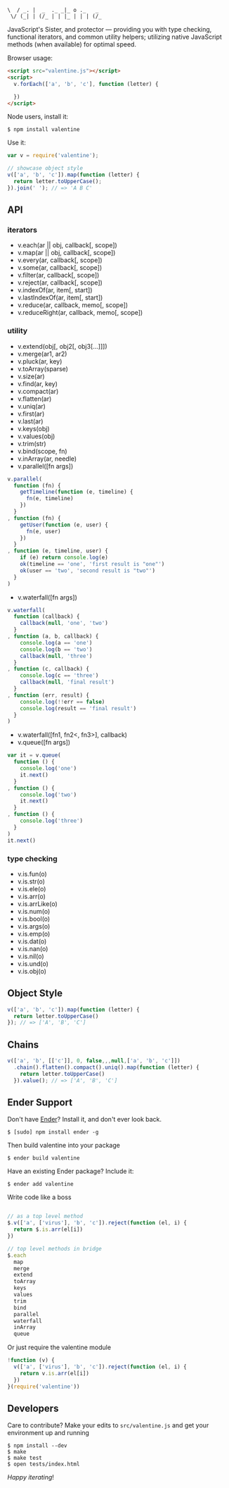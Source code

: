     \  / _. |  _  ._ _|_ o ._   _
     \/ (_| | (/_ | | |_ | | | (/_

JavaScript's Sister, and protector — providing you with type checking, functional iterators, and common utility helpers; utilizing native JavaScript methods (when available) for optimal speed.

Browser usage:

``` html
<script src="valentine.js"></script>
<script>
  v.forEach(['a', 'b', 'c'], function (letter) {

  })
</script>
```

Node users, install it:

    $ npm install valentine

Use it:

``` js
var v = require('valentine');

// showcase object style
v(['a', 'b', 'c']).map(function (letter) {
  return letter.toUpperCase();
}).join(' '); // => 'A B C'
```

API
---

<h3>iterators</h3>

  * v.each(ar || obj, callback[, scope])
  * v.map(ar || obj, callback[, scope])
  * v.every(ar, callback[, scope])
  * v.some(ar, callback[, scope])
  * v.filter(ar, callback[, scope])
  * v.reject(ar, callback[, scope])
  * v.indexOf(ar, item[, start])
  * v.lastIndexOf(ar, item[, start])
  * v.reduce(ar, callback, memo[, scope])
  * v.reduceRight(ar, callback, memo[, scope])

<h3>utility</h3>

  * v.extend(obj[, obj2[, obj3[...]]])
  * v.merge(ar1, ar2)
  * v.pluck(ar, key)
  * v.toArray(sparse)
  * v.size(ar)
  * v.find(ar, key)
  * v.compact(ar)
  * v.flatten(ar)
  * v.uniq(ar)
  * v.first(ar)
  * v.last(ar)
  * v.keys(obj)
  * v.values(obj)
  * v.trim(str)
  * v.bind(scope, fn)
  * v.inArray(ar, needle)
  * v.parallel([fn args])

``` js
v.parallel(
  function (fn) {
    getTimeline(function (e, timeline) {
      fn(e, timeline)
    })
  }
, function (fn) {
    getUser(function (e, user) {
      fn(e, user)
    })
  }
, function (e, timeline, user) {
    if (e) return console.log(e)
    ok(timeline == 'one', 'first result is "one"')
    ok(user == 'two', 'second result is "two"')
  }
)
```

  * v.waterfall([fn args])

``` js
v.waterfall(
  function (callback) {
    callback(null, 'one', 'two')
  }
, function (a, b, callback) {
    console.log(a == 'one')
    console.log(b == 'two')
    callback(null, 'three')
  }
, function (c, callback) {
    console.log(c == 'three')
    callback(null, 'final result')
  }
, function (err, result) {
    console.log(!!err == false)
    console.log(result == 'final result')
  }
)
```

  * v.waterfall([fn1, fn2<, fn3>], callback)
  * v.queue([fn args])

``` js
var it = v.queue(
  function () {
    console.log('one')
    it.next()
  }
, function () {
    console.log('two')
    it.next()
  }
, function () {
    console.log('three')
  }
)
it.next()
```

<h3>type checking</h3>

  * v.is.fun(o)
  * v.is.str(o)
  * v.is.ele(o)
  * v.is.arr(o)
  * v.is.arrLike(o)
  * v.is.num(o)
  * v.is.bool(o)
  * v.is.args(o)
  * v.is.emp(o)
  * v.is.dat(o)
  * v.is.nan(o)
  * v.is.nil(o)
  * v.is.und(o)
  * v.is.obj(o)

Object Style
------

``` js
v(['a', 'b', 'c']).map(function (letter) {
  return letter.toUpperCase()
}); // => ['A', 'B', 'C']
```

Chains
------

``` js
v(['a', 'b', [['c']], 0, false,,,null,['a', 'b', 'c']])
  .chain().flatten().compact().uniq().map(function (letter) {
    return letter.toUpperCase()
  }).value(); // => ['A', 'B', 'C']
```

Ender Support
-------------
Don't have [Ender](http://ender.no.de)? Install it, and don't ever look back.

    $ [sudo] npm install ender -g

Then build valentine into your package

    $ ender build valentine

Have an existing Ender package? Include it:

    $ ender add valentine

Write code like a boss

``` js

// as a top level method
$.v(['a', ['virus'], 'b', 'c']).reject(function (el, i) {
  return $.is.arr(el[i])
})

// top level methods in bridge
$.each
  map
  merge
  extend
  toArray
  keys
  values
  trim
  bind
  parallel
  waterfall
  inArray
  queue
```

Or just require the valentine module

``` js
!function (v) {
  v(['a', ['virus'], 'b', 'c']).reject(function (el, i) {
    return v.is.arr(el[i])
  })
}(require('valentine'))
```

## Developers
Care to contribute? Make your edits to `src/valentine.js` and get your environment up and running

    $ npm install --dev
    $ make
    $ make test
    $ open tests/index.html

*Happy iterating*!
